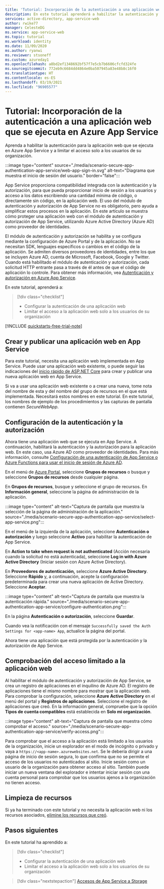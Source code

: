 ```yaml
---
title: 'Tutorial: Incorporación de la autenticación a una aplicación web en Azure App Service | Azure'
description: En este tutorial aprenderá a habilitar la autenticación y la autorización para una aplicación web que se ejecuta en Azure App Service. También limitará el acceso a la aplicación web solo a los usuarios de su organización.
services: active-directory, app-service-web
author: rwike77
manager: CelesteDG
ms.service: app-service-web
ms.topic: tutorial
ms.workload: identity
ms.date: 11/09/2020
ms.author: ryanwi
ms.reviewer: stsoneff
ms.custom: azureday1
ms.openlocfilehash: a8bd2ef1348692bf57f7e5cb7b6606cfcfd324fe
ms.sourcegitcommit: 772eb9c6684dd4864e0ba507945a83e48b8c16f0
ms.translationtype: HT
ms.contentlocale: es-ES
ms.lasthandoff: 03/19/2021
ms.locfileid: "96905577"
---
```

# <a name="tutorial-add-authentication-to-your-web-app-running-on-azure-app-service"></a>Tutorial: Incorporación de la autenticación a una aplicación web que se ejecuta en Azure App Service

Aprenda a habilitar la autenticación para la aplicación web que se ejecuta en Azure App Service y a limitar el acceso solo a los usuarios de su organización.

:::image type="content" source="./media/scenario-secure-app-authentication-app-service/web-app-sign-in.svg" alt-text="Diagrama que muestra el inicio de sesión del usuario." border="false":::

App Service proporciona compatibilidad integrada con la autenticación y la autorización, para que pueda proporcionar inicio de sesión a los usuarios y acceso a los datos escribiendo una cantidad mínima de código, o directamente sin código, en la aplicación web. El uso del módulo de autenticación y autorización de App Service no es obligatorio, pero ayuda a simplificar estos procesos en la aplicación. En este artículo se muestra cómo proteger una aplicación web con el módulo de autenticación y autorización de App Service, utilizando Azure Active Directory (Azure AD) como proveedor de identidades.

El módulo de autenticación y autorización se habilita y se configura mediante la configuración de Azure Portal y de la aplicación. No se necesitan SDK, lenguajes específicos o cambios en el código de la aplicación. Se admiten diversos proveedores de identidades, entre los que se incluyen Azure AD, cuenta de Microsoft, Facebook, Google y Twitter. Cuando está habilitado el módulo de autenticación y autorización, cada solicitud HTTP entrante pasa a través de él antes de que el código de aplicación lo controle. Para obtener más información, vea [Autenticación y autorización en Azure App Service](overview-authentication-authorization.md).

En este tutorial, aprenderá a:

> [!div class="checklist"]
>
> * Configurar la autenticación de una aplicación web
> * Limitar el acceso a la aplicación web solo a los usuarios de su organización

[!INCLUDE [quickstarts-free-trial-note](../../includes/quickstarts-free-trial-note.md)]

## <a name="create-and-publish-a-web-app-on-app-service"></a>Crear y publicar una aplicación web en App Service

Para este tutorial, necesita una aplicación web implementada en App Service. Puede usar una aplicación web existente, o puede seguir las indicaciones del [inicio rápido de ASP.NET Core](quickstart-dotnetcore.md) para crear y publicar una nueva aplicación web en App Service.

Si va a usar una aplicación web existente o a crear una nueva, tome nota del nombre de esta y del nombre del grupo de recursos en el que está implementada. Necesitará estos nombres en este tutorial. En este tutorial, los nombres de ejemplo de los procedimientos y las capturas de pantalla contienen *SecureWebApp*.

## <a name="configure-authentication-and-authorization"></a>Configuración de la autenticación y la autorización

Ahora tiene una aplicación web que se ejecuta en App Service. A continuación, habilitará la autenticación y la autorización para la aplicación web. En este caso, usa Azure AD como proveedor de identidades. Para más información, consulte [Configuración de una autenticación de App Service o Azure Functions para usar el inicio de sesión de Azure AD](configure-authentication-provider-aad.md).

En el menú de [Azure Portal](https://portal.azure.com), seleccione **Grupos de recursos** o busque y seleccione **Grupos de recursos** desde cualquier página.

En **Grupos de recursos**, busque y seleccione el grupo de recursos. En **Información general**, seleccione la página de administración de la aplicación.

:::image type="content" alt-text="Captura de pantalla que muestra la selección de la página de administración de la aplicación." source="./media/scenario-secure-app-authentication-app-service/select-app-service.png":::

En el menú de la izquierda de la aplicación, seleccione **Autenticación o autorización** y luego seleccione **Activo** para habilitar la autenticación de App Service.

En **Action to take when request is not authenticated** (Acción necesaria cuando la solicitud no está autenticada), seleccione **Log in with Azure Active Directory** (Iniciar sesión con Azure Active Directory).

En **Proveedores de autenticación,** seleccione **Azure Active Directory**. Seleccione **Rápido** y, a continuación, acepte la configuración predeterminada para crear una nueva aplicación de Active Directory. Seleccione **Aceptar**.

:::image type="content" alt-text="Captura de pantalla que muestra la autenticación rápida." source="./media/scenario-secure-app-authentication-app-service/configure-authentication.png":::

En la página **Autenticación o autorización**, seleccione **Guardar**.

Cuando vea la notificación con el mensaje `Successfully saved the Auth Settings for <app-name> App`, actualice la página del portal.

Ahora tiene una aplicación que está protegida por la autenticación y la autorización de App Service.

## <a name="verify-limited-access-to-the-web-app"></a>Comprobación del acceso limitado a la aplicación web

Al habilitar el módulo de autenticación y autorización de App Service, se crea un registro de aplicaciones en el inquilino de Azure AD. El registro de aplicaciones tiene el mismo nombre para mostrar que la aplicación web. Para comprobar la configuración, seleccione **Azure Active Directory** en el menú del portal y **Registros de aplicaciones**. Seleccione el registro de aplicaciones que creó. En la información general, compruebe que la opción **Tipos de cuenta compatibles** está establecida en **Solo mi organización**.

:::image type="content" alt-text="Captura de pantalla que muestra cómo comprobar el acceso." source="./media/scenario-secure-app-authentication-app-service/verify-access.png":::

Para comprobar que el acceso a la aplicación está limitado a los usuarios de la organización, inicie un explorador en el modo de incógnito o privado y vaya a `https://<app-name>.azurewebsites.net`. Se le debería dirigir a una página de inicio de sesión segura, lo que confirma que no se permite el acceso de los usuarios no autenticados al sitio. Inicie sesión como un usuario de la organización para obtener acceso al sitio. También puede iniciar un nueva ventana del explorador e intentar iniciar sesión con una cuenta personal para comprobar que los usuarios ajenos a la organización no tienen acceso.

## <a name="clean-up-resources"></a>Limpieza de recursos

Si ya ha terminado con este tutorial y no necesita la aplicación web ni los recursos asociados, [elimine los recursos que creó](scenario-secure-app-clean-up-resources.md).

## <a name="next-steps"></a>Pasos siguientes

En este tutorial ha aprendido a:

> [!div class="checklist"]
>
> * Configurar la autenticación de una aplicación web
> * Limitar el acceso a la aplicación web solo a los usuarios de su organización

> [!div class="nextstepaction"]
> [Accesos de App Service a Storage](scenario-secure-app-access-storage.md)
